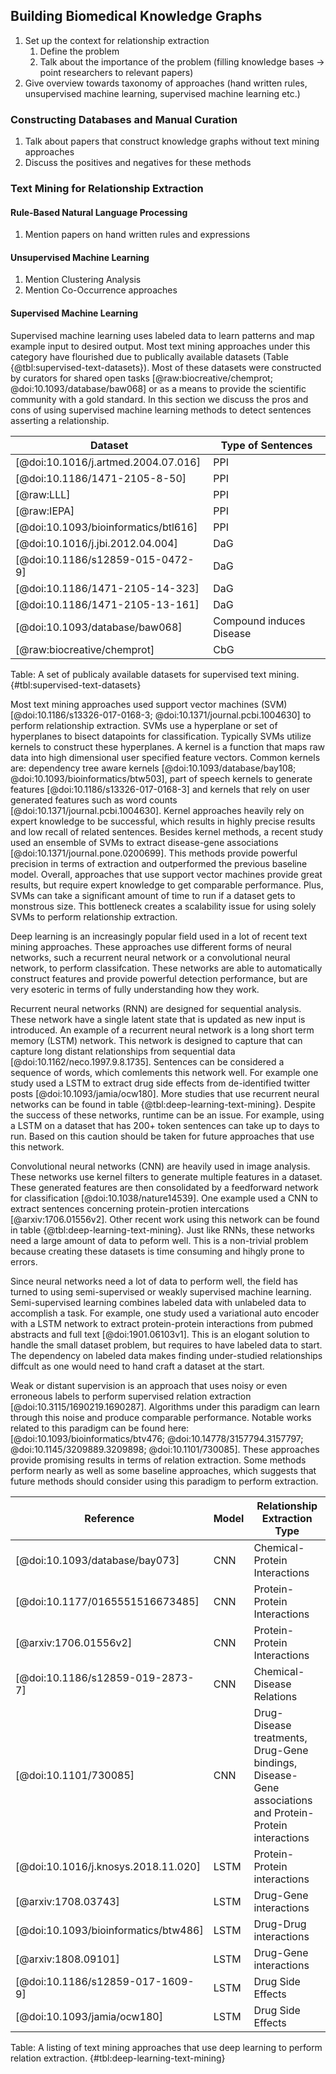 ## Building Biomedical Knowledge Graphs

1. Set up the context for relationship extraction
	1. Define the problem
	2. Talk about the importance of the problem (filling knowledge bases -> point researchers to relevant papers)
2. Give overview towards taxonomy of approaches (hand written rules, unsupervised machine learning, supervised machine learning etc.)

### Constructing Databases and Manual Curation

1. Talk about papers that construct knowledge graphs without text mining approaches
2. Discuss the positives and negatives for these methods

### Text Mining for Relationship Extraction

#### Rule-Based Natural Language Processing

1. Mention papers on hand written rules and expressions

#### Unsupervised Machine Learning

1. Mention Clustering Analysis
2. Mention Co-Occurrence approaches

#### Supervised Machine Learning

Supervised machine learning uses labeled data to learn patterns and map example input to desired output.
Most text mining approaches under this category have flourished due to publically available datasets (Table {@tbl:supervised-text-datasets}).
Most of these datasets were constructed by curators for shared open tasks [@raw:biocreative/chemprot; @doi:10.1093/database/baw068] or as a means to provide the scientific community with a gold standard.
In this section we discuss the pros and cons of using supervised machine learning methods to detect sentences asserting a relationship.

| Dataset | Type of Sentences |
| --- | --- |
| [@doi:10.1016/j.artmed.2004.07.016] | PPI |
| [@doi:10.1186/1471-2105-8-50] | PPI | 
| [@raw:LLL] | PPI |
| [@raw:IEPA] | PPI |
| [@doi:10.1093/bioinformatics/btl616] | PPI |
| [@doi:10.1016/j.jbi.2012.04.004] | DaG |
| [@doi:10.1186/s12859-015-0472-9] | DaG |
| [@doi:10.1186/1471-2105-14-323] | DaG | 
| [@doi:10.1186/1471-2105-13-161] | DaG |
| [@doi:10.1093/database/baw068] | Compound induces Disease |
| [@raw:biocreative/chemprot] | CbG |

Table: A set of publicaly available datasets for supervised text mining. {#tbl:supervised-text-datasets}

Most text mining approaches used support vector machines (SVM) [@doi:10.1186/s13326-017-0168-3; @doi:10.1371/journal.pcbi.1004630] to perform relationship extraction.
SVMs use a hyperplane or set of hyperplanes to bisect datapoints for classification.
Typically SVMs utilize kernels to construct these hyperplanes.
A kernel is a function that maps raw data into high dimensional user specified feature vectors.
Common kernels are: dependency tree aware kernels [@doi:10.1093/database/bay108; @doi:10.1093/bioinformatics/btw503], part of speech kernels to generate features [@doi:10.1186/s13326-017-0168-3] and kernels that rely on user generated features such as word counts [@doi:10.1371/journal.pcbi.1004630].
Kernel approaches heavily rely on expert knowledge to be successful, which results in highly precise results and low recall of related sentences.
Besides kernel methods, a recent study used an ensemble of SVMs to extract disease-gene associations [@doi:10.1371/journal.pone.0200699].
This methods provide powerful precision in terms of extraction and outperformed the previous baseline model.
Overall, approaches that use support vector machines provide great results, but require expert knowledge to get comparable performance.
Plus, SVMs can take a significant amount of time to run if a dataset gets to monstrous size.
This bottleneck creates a scalability issue for using solely SVMs to perform relationship extraction.

Deep learning is an increasingly popular field used in a lot of recent text mining approaches.
These approaches use different forms of neural networks, such a recurrent neural network or a convolutional neural network, to perform classifcation.
These networks are able to automatically construct features and provide powerful detection performance, but are very esoteric in terms of fully understanding how they work.

Recurrent neural networks (RNN) are designed for sequential analysis.
These network have a single latent state that is updated as new input is introduced. 
An example of a recurrent neural network is a long short term memory (LSTM) network.
This network is designed to capture that can capture long distant relationships from sequential data [@doi:10.1162/neco.1997.9.8.1735].
Sentences can be considered a sequence of words, which comlements this network well.
For example one study used a LSTM to extract drug side effects from de-identified twitter posts [@doi:10.1093/jamia/ocw180].
More studies that use recurrent neural networks can be found in table {@tbl:deep-learning-text-mining}.
Despite the success of these networks, runtime can be an issue.
For example, using a LSTM on a dataset that has 200+ token sentences can take up to days to run.
Based on this caution should be taken for future approaches that use this network.

Convolutional neural networks (CNN) are heavily used in image analysis.
These networks use kernel filters to generate multiple features in a dataset.
These generated features are then consolidated by a feedforward network for classification [@doi:10.1038/nature14539].
One example used a CNN to extract sentences concerning  protein-protien intercations [@arxiv:1706.01556v2].
Other recent work using this network can be found in table {@tbl:deep-learning-text-mining}.
Just like RNNs, these networks need a large amount of data to peform well.
This is a non-trivial problem because creating these datasets is time consuming and hihgly prone to errors.

Since neural networks need a lot of data to perform well, the field has turned to using semi-supervised or weakly supervised machine learning. 
Semi-supervised learning combines labeled data with unlabeled data to accomplish a task.
For example, one study used a variational auto encoder with a LSTM network to extract protein-protein interactions from pubmed abstracts and full text [@doi:1901.06103v1].
This is an elogant solution to handle the small dataset problem, but requires to have labeled data to start. 
The dependency on labeled data makes finding under-studied relationships diffcult as one would need to hand craft a dataset at the start.

Weak or distant supervision is an approach that uses noisy or even erroneous labels to perform supervised relation extraction [@doi:10.3115/1690219.1690287].
Algorithms under this paradigm can learn through this noise and produce comparable performance.
Notable works related to this paradigm can be found here: 
[@doi:10.1093/bioinformatics/btv476; @doi:10.14778/3157794.3157797; @doi:10.1145/3209889.3209898; @doi:10.1101/730085].
These approaches provide promising results in terms of relation extraction.
Some methods perform nearly as well as some baseline approaches, which suggests that future methods should consider using this paradigm to perform extraction.

| Reference | Model | Relationship Extraction Type | 
| --- | --- | --- |
| [@doi:10.1093/database/bay073] | CNN | Chemical-Protein Interactions|
| [@doi:10.1177/0165551516673485] | CNN | Protein-Protein Interactions |
| [@arxiv:1706.01556v2] | CNN | Protein-Protein Interactions |
| [@doi:10.1186/s12859-019-2873-7] | CNN | Chemical-Disease Relations |
| [@doi:10.1101/730085] | CNN | Drug-Disease treatments, Drug-Gene bindings, Disease-Gene associations and Protein-Protein interactions|
| [@doi:10.1016/j.knosys.2018.11.020] | LSTM | Protein-Protein interactions |
| [@arxiv:1708.03743] | LSTM | Drug-Gene interactions|
| [@doi:10.1093/bioinformatics/btw486] | LSTM | Drug-Drug interactions|
| [@arxiv:1808.09101] | LSTM | Drug-Gene interactions |
| [@doi:10.1186/s12859-017-1609-9] | LSTM | Drug Side Effects | 
| [@doi:10.1093/jamia/ocw180] | LSTM | Drug Side Effects |

Table: A listing of text mining approaches that use deep learning to perform relation extraction. {#tbl:deep-learning-text-mining}

